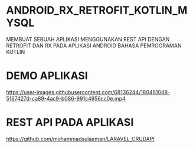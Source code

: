 # ANDROID_RX_RETROFIT_KOTLIN_MYSQL
MEMBUAT SEBUAH APLIKASI MENGGUNAKAN REST API DENGAN RETROFIT DAN RX PADA APLIKASI ANDROID BAHASA PEMROGRAMAN KOTLIN
# DEMO APLIKASI
https://user-images.githubusercontent.com/68136244/180461048-5167427d-ca89-4ac9-b086-991c4956cc0e.mp4
# REST API PADA APLIKASI
https://github.com/mohammadsulaeman/LARAVEL_CRUDAPI
